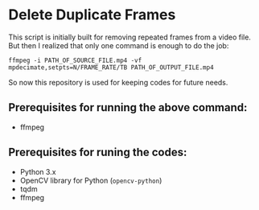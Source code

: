 # Delete Duplicate Frames
 This script is initially built for removing repeated frames from a video file. But then I realized that only one command is enough to do the job:

 ~~~
ffmpeg -i PATH_OF_SOURCE_FILE.mp4 -vf mpdecimate,setpts=N/FRAME_RATE/TB PATH_OF_OUTPUT_FILE.mp4
~~~

So now this repository is used for keeping codes for future needs.


## Prerequisites for running the above command:

- ffmpeg


## Prerequisites for runing the codes:

- Python 3.x
- OpenCV library for Python (`opencv-python`)
- tqdm
- ffmpeg


